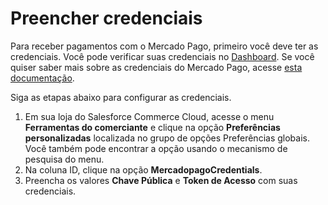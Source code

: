 # Preencher credenciais

Para receber pagamentos com o Mercado Pago, primeiro você deve ter as credenciais. Você pode verificar suas credenciais no [Dashboard](/developers/panel). Se você quiser saber mais sobre as credenciais do Mercado Pago, acesse [esta documentação](/developers/es/docs/salesforce-commerce-cloud/additional-content/credentials).

Siga as etapas abaixo para configurar as credenciais.

1. Em sua loja do Salesforce Commerce Cloud, acesse o menu **Ferramentas do comerciante** e clique na opção **Preferências personalizadas** localizada no grupo de opções Preferências globais. Você também pode encontrar a opção usando o mecanismo de pesquisa do menu.
2. Na coluna ID, clique na opção **MercadopagoCredentials**.
3. Preencha os valores **Chave Pública** e **Token de Acesso** com suas credenciais.